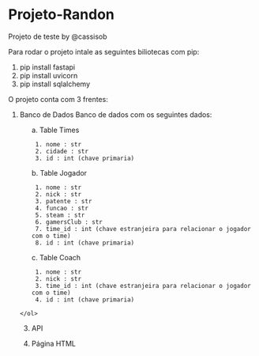 # Projeto-Randon

Projeto de teste by @cassisob

Para rodar o projeto intale as seguintes biliotecas com pip:

1. pip install fastapi
2. pip install uvicorn
3. pip install sqlalchemy

O projeto conta com 3 frentes:
  1. Banco de Dados
      Banco de dados com os seguintes dados:
        <ol> a. Table Times
        
          1. nome : str
          2. cidade : str
          3. id : int (chave primaria)
        b. Table Jogador
        
          1. nome : str
          2. nick : str
          3. patente : str
          4. funcao : str
          5. steam : str
          6. gamersClub : str
          7. time_id : int (chave estranjeira para relacionar o jogador com o time)
          8. id : int (chave primaria)
       c. Table Coach
       
          1. nome : str
          2. nick : str
          3. time_id : int (chave estranjeira para relacionar o jogador com o time)
          4. id : int (chave primaria)
    </ol>
  3. API
     
  5. Página HTML
